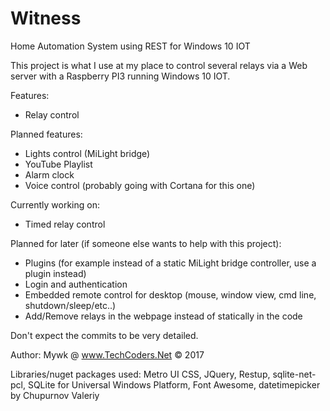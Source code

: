 # Witness
Home Automation System using REST for Windows 10 IOT

This project is what I use at my place to control several relays via a Web server with a Raspberry PI3 running Windows 10 IOT.

Features:
- Relay control

Planned features:
- Lights control (MiLight bridge)
- YouTube Playlist
- Alarm clock
- Voice control (probably going with Cortana for this one)

Currently working on:
- Timed relay control

Planned for later (if someone else wants to help with this project):
- Plugins (for example instead of a static MiLight bridge controller, use a plugin instead)
- Login and authentication
- Embedded remote control for desktop (mouse, window view, cmd line, shutdown/sleep/etc..)
- Add/Remove relays in the webpage instead of statically in the code

Don't expect the commits to be very detailed.


Author: Mywk @ www.TechCoders.Net © 2017

Libraries/nuget packages used: Metro UI CSS, JQuery, Restup, sqlite-net-pcl, SQLite for Universal Windows Platform, Font Awesome, datetimepicker by Chupurnov Valeriy